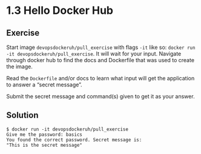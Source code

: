 # 1.3 Hello Docker Hub

## Exercise

Start image `devopsdockeruh/pull_exercise` with flags `-it` like so: `docker run -it devopsdockeruh/pull_exercise`. It will wait for your input. Navigate through docker hub to find the docs and Dockerfile that was used to create the image.

Read the `Dockerfile` and/or docs to learn what input will get the application to answer a “secret message”.

Submit the secret message and command(s) given to get it as your answer.

## Solution

    $ docker run -it devopsdockeruh/pull_exercise
    Give me the password: basics
    You found the correct password. Secret message is:
    "This is the secret message"
